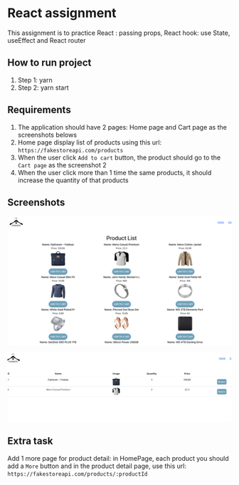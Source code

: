 # React assignment

This assignment is to practice React : passing props, React hook: use State, useEffect and React router

## How to run project

1. Step 1: yarn
2. Step 2: yarn start

## Requirements

1. The application should have 2 pages: Home page and Cart page as the screenshots belows
2. Home page display list of products using this url: `https://fakestoreapi.com/products`
3. When the user click `Add to cart` button, the product should go to the `Cart page` as the screenshot 2
4. When the user click more than 1 time the same products, it should increase the quantity of that products

## Screenshots

![homepage](./src/assets/homePage.png)

![cartPage](./src/assets/cartPage.png)

## Extra task

Add 1 more page for product detail: in HomePage, each product you should add a `More` button and in the product detail page, use this url: `https://fakestoreapi.com/products/:productId`
